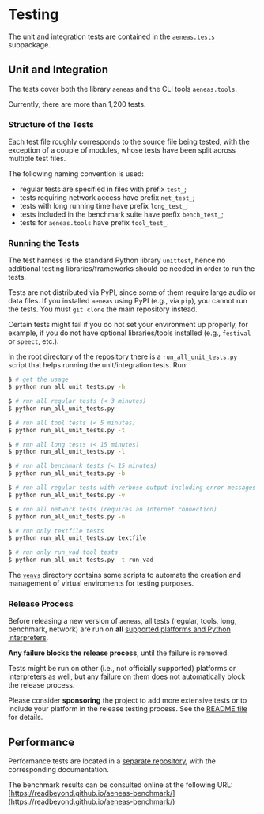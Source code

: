 # Testing

The unit and integration tests are contained in the
[``aeneas.tests``](https://github.com/readbeyond/aeneas/blob/master/aeneas/tests/)
subpackage.


## Unit and Integration

The tests cover both the library ``aeneas``
and the CLI tools ``aeneas.tools``.

Currently, there are more than 1,200 tests.

### Structure of the Tests

Each test file roughly corresponds to the source file being tested,
with the exception of a couple of modules,
whose tests have been split across multiple test files.

The following naming convention is used:

* regular tests are specified in files with prefix ``test_``;
* tests requiring network access have prefix ``net_test_``;
* tests with long running time have prefix ``long_test_``;
* tests included in the benchmark suite have prefix ``bench_test_``;
* tests for ``aeneas.tools`` have prefix ``tool_test_``.

### Running the Tests

The test harness is the standard Python library ``unittest``,
hence no additional testing libraries/frameworks
should be needed in order to run the tests.

Tests are not distributed via PyPI,
since some of them require large audio or data files.
If you installed ``aeneas`` using PyPI (e.g., via ``pip``),
you cannot run the tests.
You must ``git clone`` the main repository instead.

Certain tests might fail
if you do not set your environment up properly,
for example, if you do not have optional libraries/tools installed
(e.g., ``festival`` or ``speect``, etc.).

In the root directory of the repository
there is a ``run_all_unit_tests.py`` script
that helps running the unit/integration tests.
Run:

```bash
$ # get the usage
$ python run_all_unit_tests.py -h

$ # run all regular tests (< 3 minutes)
$ python run_all_unit_tests.py

$ # run all tool tests (< 5 minutes)
$ python run_all_unit_tests.py -t

$ # run all long tests (< 15 minutes)
$ python run_all_unit_tests.py -l

$ # run all benchmark tests (< 15 minutes)
$ python run_all_unit_tests.py -b

$ # run all regular tests with verbose output including error messages
$ python run_all_unit_tests.py -v

$ # run all network tests (requires an Internet connection)
$ python run_all_unit_tests.py -n

$ # run only textfile tests
$ python run_all_unit_tests.py textfile

$ # run only run_vad tool tests
$ python run_all_unit_tests.py -t run_vad
```

The
[``venvs``](https://github.com/readbeyond/aeneas/blob/master/venvs/)
directory contains some scripts to automate
the creation and management of virtual enviroments
for testing purposes.

### Release Process

Before releasing a new version of ``aeneas``,
all tests (regular, tools, long, benchmark, network)
are run on **all**
[supported platforms and Python interpreters](https://github.com/readbeyond/aeneas/blob/master/wiki/PLATFORMS.md).

**Any failure blocks the release process**,
until the failure is removed.

Tests might be run on other (i.e., not officially supported)
platforms or interpreters as well,
but any failure on them does not automatically block the release process.

Please consider **sponsoring** the project
to add more extensive tests
or to include your platform in the release testing process.
See the
[README file](https://github.com/readbeyond/aeneas/README.md)
for details.


## Performance

Performance tests are located in a
[separate repository](https://github.com/readbeyond/aeneas-benchmark),
with the corresponding documentation.

The benchmark results can be consulted online at the following URL:
[https://readbeyond.github.io/aeneas-benchmark/](https://readbeyond.github.io/aeneas-benchmark/)
